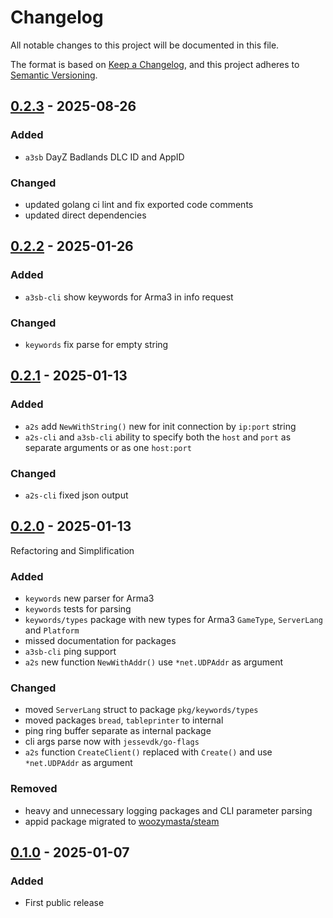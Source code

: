 # Changelog

All notable changes to this project will be documented in this file.

The format is based on [Keep a Changelog][],
and this project adheres to [Semantic Versioning][].

<!--
## Unreleased

### Added
### Changed
### Removed
-->

## [0.2.3][] - 2025-08-26

### Added

* `a3sb` DayZ Badlands DLC ID and AppID

### Changed

* updated golang ci lint and fix exported code comments
* updated direct dependencies

[0.2.3]: https://github.com/WoozyMasta/a2s/compare/v0.2.2...v0.2.3

## [0.2.2][] - 2025-01-26

### Added

* `a3sb-cli` show keywords for Arma3 in info request

### Changed

* `keywords` fix parse for empty string

[0.2.2]: https://github.com/WoozyMasta/a2s/compare/v0.2.1...v0.2.2

## [0.2.1][] - 2025-01-13

### Added

* `a2s` add `NewWithString()` new for init connection by `ip:port` string
* `a2s-cli` and `a3sb-cli` ability to specify both the `host` and `port` as
  separate arguments or as one `host:port`

### Changed

* `a2s-cli` fixed json output

[0.2.1]: https://github.com/WoozyMasta/a2s/compare/v0.2.0...v0.2.1

## [0.2.0][] - 2025-01-13

Refactoring and Simplification

### Added

* `keywords` new parser for Arma3
* `keywords` tests for parsing
* `keywords/types` package with new types for Arma3 `GameType`,
  `ServerLang` and `Platform`
* missed documentation for packages
* `a3sb-cli` ping support
* `a2s` new function `NewWithAddr()` use `*net.UDPAddr` as argument

### Changed

* moved `ServerLang` struct to package `pkg/keywords/types`
* moved packages `bread`, `tableprinter` to internal
* ping ring buffer separate as internal package
* cli args parse now with `jessevdk/go-flags`
* `a2s` function `CreateClient()` replaced with `Create()` and use
  `*net.UDPAddr` as argument

### Removed

* heavy and unnecessary logging packages and CLI parameter parsing
* appid package migrated to [woozymasta/steam](https://github.com/WoozyMasta/steam/tree/master/utils/appid)

[0.2.0]: https://github.com/WoozyMasta/a2s/compare/v0.1.0...v0.2.0

## [0.1.0][] - 2025-01-07

### Added

* First public release

[0.1.0]: https://github.com/WoozyMasta/a2s/tree/v0.1.0

<!--links-->
[Keep a Changelog]: https://keepachangelog.com/en/1.1.0/
[Semantic Versioning]: https://semver.org/spec/v2.0.0.html
